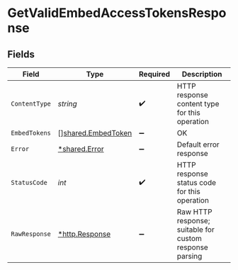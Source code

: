 # GetValidEmbedAccessTokensResponse


## Fields

| Field                                                    | Type                                                     | Required                                                 | Description                                              |
| -------------------------------------------------------- | -------------------------------------------------------- | -------------------------------------------------------- | -------------------------------------------------------- |
| `ContentType`                                            | *string*                                                 | :heavy_check_mark:                                       | HTTP response content type for this operation            |
| `EmbedTokens`                                            | [][shared.EmbedToken](../../models/shared/embedtoken.md) | :heavy_minus_sign:                                       | OK                                                       |
| `Error`                                                  | [*shared.Error](../../models/shared/error.md)            | :heavy_minus_sign:                                       | Default error response                                   |
| `StatusCode`                                             | *int*                                                    | :heavy_check_mark:                                       | HTTP response status code for this operation             |
| `RawResponse`                                            | [*http.Response](https://pkg.go.dev/net/http#Response)   | :heavy_minus_sign:                                       | Raw HTTP response; suitable for custom response parsing  |